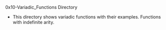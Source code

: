 0x10-Variadic_Functions Directory
- This directory shows variadic functions with their examples. Functions with indefinite arity.
